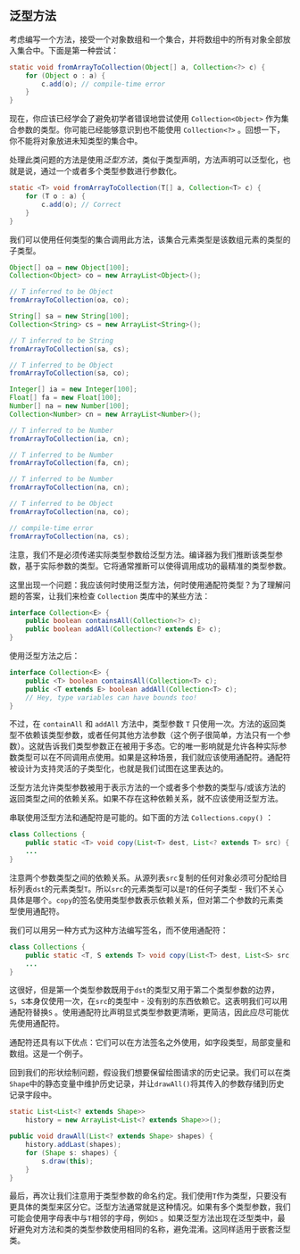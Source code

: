 ## 泛型方法

考虑编写一个方法，接受一个对象数组和一个集合，并将数组中的所有对象全部放入集合中。下面是第一种尝试：

```java
static void fromArrayToCollection(Object[] a, Collection<?> c) {
    for (Object o : a) { 
        c.add(o); // compile-time error
    }
}
```

现在，你应该已经学会了避免初学者错误地尝试使用 `Collection<Object>` 作为集合参数的类型。你可能已经能够意识到也不能使用 `Collection<?>` 。回想一下，你不能将对象放进未知类型的集合中。

处理此类问题的方法是使用*泛型方法*，类似于类型声明，方法声明可以泛型化，也就是说，通过一个或者多个类型参数进行参数化。

```java
static <T> void fromArrayToCollection(T[] a, Collection<T> c) {
    for (T o : a) {
        c.add(o); // Correct
    }
}
```

我们可以使用任何类型的集合调用此方法，该集合元素类型是该数组元素的类型的子类型。

```java
Object[] oa = new Object[100];
Collection<Object> co = new ArrayList<Object>();

// T inferred to be Object
fromArrayToCollection(oa, co); 

String[] sa = new String[100];
Collection<String> cs = new ArrayList<String>();

// T inferred to be String
fromArrayToCollection(sa, cs);

// T inferred to be Object
fromArrayToCollection(sa, co);

Integer[] ia = new Integer[100];
Float[] fa = new Float[100];
Number[] na = new Number[100];
Collection<Number> cn = new ArrayList<Number>();

// T inferred to be Number
fromArrayToCollection(ia, cn);

// T inferred to be Number
fromArrayToCollection(fa, cn);

// T inferred to be Number
fromArrayToCollection(na, cn);

// T inferred to be Object
fromArrayToCollection(na, co);

// compile-time error
fromArrayToCollection(na, cs);
```

注意，我们不是必须传递实际类型参数给泛型方法。编译器为我们推断该类型参数，基于实际参数的类型。它将通常推断可以使得调用成功的最精准的类型参数。

这里出现一个问题：我应该何时使用泛型方法，何时使用通配符类型？为了理解问题的答案，让我们来检查 `Collection` 类库中的某些方法：

```java
interface Collection<E> {
    public boolean containsAll(Collection<?> c);
    public boolean addAll(Collection<? extends E> c);
}
```

使用泛型方法之后：

```java
interface Collection<E> {
    public <T> boolean containsAll(Collection<T> c);
    public <T extends E> boolean addAll(Collection<T> c);
    // Hey, type variables can have bounds too!
}
```

不过，在 `containAll` 和 `addAll` 方法中，类型参数 `T` 只使用一次。方法的返回类型不依赖该类型参数，或者任何其他方法参数（这个例子很简单，方法只有一个参数）。这就告诉我们类型参数正在被用于多态。它的唯一影响就是允许各种实际参数类型可以在不同调用点使用。如果是这种场景，我们就应该使用通配符。通配符被设计为支持灵活的子类型化，也就是我们试图在这里表达的。

泛型方法允许类型参数被用于表示方法的一个或者多个参数的类型与/或该方法的返回类型之间的依赖关系。如果不存在这种依赖关系，就不应该使用泛型方法。

串联使用泛型方法和通配符是可能的。如下面的方法 `Collections.copy()` ：

```java
class Collections {
    public static <T> void copy(List<T> dest, List<? extends T> src) {
    ...
}
```

注意两个参数类型之间的依赖关系。从源列表`src`复制的任何对象必须可分配给目标列表`dst`的元素类型`T`。所以`src`的元素类型可以是`T`的任何子类型 - 我们不关心具体是哪个。`copy`的签名使用类型参数表示依赖关系，但对第二个参数的元素类型使用通配符。

我们可以用另一种方式为这种方法编写签名，而不使用通配符：

```java
class Collections {
    public static <T, S extends T> void copy(List<T> dest, List<S> src) {
    ...
}
```

这很好，但是第一个类型参数既用于`dst`的类型又用于第二个类型参数的边界，`S`，`S`本身仅使用一次，在`src`的类型中 - 没有别的东西依赖它。这表明我们可以用通配符替换`S` 。使用通配符比声明显式类型参数更清晰，更简洁，因此应尽可能优先使用通配符。

通配符还具有以下优点：它们可以在方法签名之外使用，如字段类型，局部变量和数组。这是一个例子。

回到我们的形状绘制问题，假设我们想要保留绘图请求的历史记录。我们可以在类`Shape`中的静态变量中维护历史记录，并让`drawAll()`将其传入的参数存储到历史记录字段中。

```java
static List<List<? extends Shape>> 
    history = new ArrayList<List<? extends Shape>>();

public void drawAll(List<? extends Shape> shapes) {
    history.addLast(shapes);
    for (Shape s: shapes) {
        s.draw(this);
    }
}
```

最后，再次让我们注意用于类型参数的命名约定。我们使用`T`作为类型，只要没有更具体的类型来区分它。泛型方法通常就是这种情况。如果有多个类型参数，我们可能会使用字母表中与`T`相邻的字母，例如`S` 。如果泛型方法出现在泛型类中，最好避免对方法和类的类型参数使用相同的名称，避免混淆。这同样适用于嵌套泛型类。

